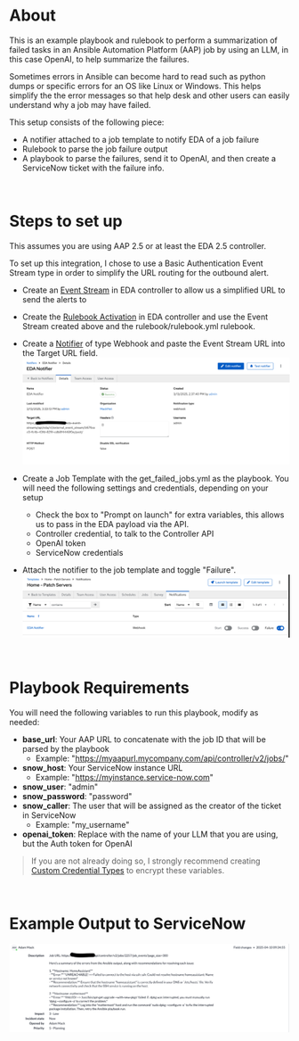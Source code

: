 # About
This is an example playbook and rulebook to perform a summarization of failed tasks in an Ansible Automation Platform (AAP) job by using an LLM, in this case OpenAI, to help summarize the failures.

Sometimes errors in Ansible can become hard to read such as python dumps or specific errors for an OS like Linux or Windows. This helps simplify the the error messages so that help desk and other users can easily understand why a job may have failed.

This setup consists of the following piece:
 - A notifier attached to a job template to notify EDA of a job failure
 - Rulebook to parse the job failure output
 - A playbook to parse the failures, send it to OpenAI, and then create a ServiceNow ticket with the failure info.
<br>

# Steps to set up
This assumes you are using AAP 2.5 or at least the EDA 2.5 controller. 

To set up this integration, I chose to use a Basic Authentication Event Stream type in order to simplify the URL routing for the outbound alert.

- Create an [Event Stream](https://docs.redhat.com/en/documentation/red_hat_ansible_automation_platform/2.5/html/using_automation_decisions/simplified-event-routing#event-streams) in EDA controller to allow us a simplified URL to send the alerts to
- Create the [Rulebook Activation](https://docs.redhat.com/en/documentation/red_hat_ansible_automation_platform/2.5/html/using_automation_decisions/eda-rulebook-activations#eda-set-up-rulebook-activation) in EDA controller and use the Event Stream created above and the rulebook/rulebook.yml rulebook.
- Create a [Notifier](https://docs.redhat.com/en/documentation/red_hat_ansible_automation_platform/2.5/html/using_automation_execution/controller-notifications#controller-create-notification-template) of type Webhook and paste the Event Stream URL into the Target URL field.
![AAP Notifier](/images/notifier.png)

- Create a Job Template with the get_failed_jobs.yml as the playbook. You will need the following settings and credentials, depending on your setup
    - Check the box to "Prompt on launch" for extra variables, this allows us to pass in the EDA payload via the API.
    - Controller credential, to talk to the Controller API
    - OpenAI token 
    - ServiceNow credentials

- Attach the notifier to the job template and toggle "Failure".
![AAP Notifier](/images/jobtemplate.png)

<br>

# Playbook Requirements

You will need the following variables to run this playbook, modify as needed:

- **base_url**: Your AAP URL to concatenate with the job ID that will be parsed by the playbook
    - Example: "https://myaapurl.mycompany.com/api/controller/v2/jobs/"
- **snow_host**: Your ServiceNow instance URL
    - Example: "https://myinstance.service-now.com"
- **snow_user**: "admin"
- **snow_password**: "password" 
- **snow_caller**: The user that will be assigned as the creator of the ticket in ServiceNow
    - Example: "my_username"
- **openai_token**: Replace with the name of your LLM that you are using, but the Auth token for OpenAI

>If you are not already doing so, I strongly recommend creating [Custom Credential Types](https://docs.redhat.com/en/documentation/red_hat_ansible_automation_platform/2.5/html/using_automation_execution/assembly-controller-custom-credentials) to encrypt these variables.

<br>

# Example Output to ServiceNow
![SNOW Ticket](/images/snow_output.png)
